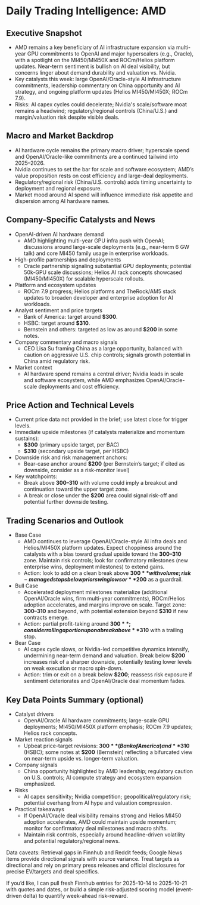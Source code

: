 # Daily Trading Intelligence: AMD

## Executive Snapshot
- AMD remains a key beneficiary of AI infrastructure expansion via multi-year GPU commitments to OpenAI and major hyperscalers (e.g., Oracle), with a spotlight on the MI450/MI450X and ROCm/Helios platform updates. Near-term sentiment is bullish on AI deal visibility, but concerns linger about demand durability and valuation vs. Nvidia.
- Key catalysts this week: large OpenAI/Oracle-style AI infrastructure commitments, leadership commentary on China opportunity and AI strategy, and ongoing platform updates (Helios MI450/MI450X; ROCm 7.9).
- Risks: AI capex cycles could decelerate; Nvidia's scale/software moat remains a headwind; regulatory/regional controls (China/U.S.) and margin/valuation risk despite visible deals.

## Macro and Market Backdrop
- AI hardware cycle remains the primary macro driver; hyperscale spend and OpenAI/Oracle-like commitments are a continued tailwind into 2025–2026.
- Nvidia continues to set the bar for scale and software ecosystem; AMD’s value proposition rests on cost efficiency and large-deal deployments.
- Regulatory/regional risk (China/U.S. controls) adds timing uncertainty to deployment and regional exposure.
- Market mood around AI spend will influence immediate risk appetite and dispersion among AI hardware names.

## Company-Specific Catalysts and News
- OpenAI-driven AI hardware demand
  - AMD highlighting multi-year GPU infra push with OpenAI; discussions around large-scale deployments (e.g., near-term 6 GW talk) and core MI450 family usage in enterprise workloads.
- High-profile partnerships and deployments
  - Oracle partnership signaling substantial GPU deployments; potential 50k-GPU scale discussions; Helios AI rack concepts showcased (MI450/MI450X) for scalable hyperscale rollouts.
- Platform and ecosystem updates
  - ROCm 7.9 progress; Helios platforms and TheRock/AM5 stack updates to broaden developer and enterprise adoption for AI workloads.
- Analyst sentiment and price targets
  - Bank of America: target around **$300**.
  - HSBC: target around **$310**.
  - Bernstein and others: targeted as low as around **$200** in some notes.
- Company commentary and macro signals
  - CEO Lisa Su framing China as a large opportunity, balanced with caution on aggressive U.S. chip controls; signals growth potential in China amid regulatory risk.
- Market context
  - AI hardware spend remains a central driver; Nvidia leads in scale and software ecosystem, while AMD emphasizes OpenAI/Oracle-scale deployments and cost efficiency.

## Price Action and Technical Levels
- Current price data not provided in the brief; use latest close for trigger levels.
- Immediate upside milestones (if catalysts materialize and momentum sustains):
  - **$300** (primary upside target, per BAC)
  - **$310** (secondary upside target, per HSBC)
- Downside risk and risk management anchors:
  - Bear-case anchor around **$200** (per Bernstein’s target; if cited as downside, consider as a risk-monitor level)
- Key watchpoints:
  - Break above **$300–$310** with volume could imply a breakout and continuation toward the upper target zone.
  - A break or close under the **$200** area could signal risk-off and potential further downside testing.

## Trading Scenarios and Outlook
- Base Case
  - AMD continues to leverage OpenAI/Oracle-style AI infra deals and Helios/MI450X platform updates. Expect choppiness around the catalysts with a bias toward gradual upside toward the **$300–$310** zone. Maintain risk controls; look for confirmatory milestones (new enterprise wins, deployment milestones) to extend gains.
  - Action: look to add on a clean break above **$300** with volume; risk-managed stops below prior swing lows or **$200** as a guardrail.
- Bull Case
  - Accelerated deployment milestones materialize (additional OpenAI/Oracle wins, firm multi-year commitments), ROCm/Helios adoption accelerates, and margins improve on scale. Target zone: **$300–$310** and beyond, with potential extension beyond **$310** if new contracts emerge.
  - Action: partial profit-taking around **$300**; consider rolling a portion up on a break above **$310** with a trailing stop.
- Bear Case
  - AI capex cycle slows, or Nvidia-led competitive dynamics intensify, undermining near-term demand and valuation. Break below **$200** increases risk of a sharper downside, potentially testing lower levels on weak execution or macro spin-down.
  - Action: trim or exit on a break below **$200**; reassess risk exposure if sentiment deteriorates and OpenAI/Oracle deal momentum fades.

## Key Data Points Summary (optional)
- Catalyst drivers
  - OpenAI/Oracle AI hardware commitments; large-scale GPU deployments; MI450/MI450X platform emphasis; ROCm 7.9 updates; Helios rack concepts.
- Market reaction signals
  - Upbeat price-target revisions: **$300** (Bank of America) and **$310** (HSBC); some notes at **$200** (Bernstein) reflecting a bifurcated view on near-term upside vs. longer-term valuation.
- Company signals
  - China opportunity highlighted by AMD leadership; regulatory caution on U.S. controls; AI compute strategy and ecosystem expansion emphasized.
- Risks
  - AI capex sensitivity; Nvidia competition; geopolitical/regulatory risk; potential overhang from AI hype and valuation compression.
- Practical takeaways
  - If OpenAI/Oracle deal visibility remains strong and Helios MI450 adoption accelerates, AMD could maintain upside momentum; monitor for confirmatory deal milestones and macro shifts.
  - Maintain risk controls, especially around headline-driven volatility and potential regulatory/regional news.

Data caveats: Retrieval gaps in Finnhub and Reddit feeds; Google News items provide directional signals with source variance. Treat targets as directional and rely on primary press releases and official disclosures for precise EV/targets and deal specifics.

If you’d like, I can pull fresh Finnhub entries for 2025-10-14 to 2025-10-21 with quotes and dates, or build a simple risk-adjusted scoring model (event-driven delta) to quantify week-ahead risk-reward.